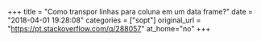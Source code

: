 +++
title = "Como transpor linhas para coluna em um data frame?"
date = "2018-04-01 19:28:08"
categories = ["sopt"]
original_url = "https://pt.stackoverflow.com/q/288057"
at_home="no"
+++

